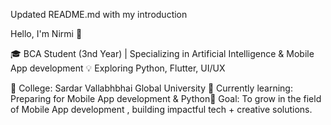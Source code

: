 Updated README.md with my introduction

Hello, I'm Nirmi 👋

🎓 BCA Student (3nd Year) | Specializing in Artificial Intelligence & Mobile App development 💡 Exploring Python, Flutter, UI/UX

📍 College: Sardar Vallabhbhai Global University 🌱 
Currently learning: Preparing for Mobile App development & Python🎯 
Goal: To grow in the field of Mobile App development , building impactful tech + creative solutions.
